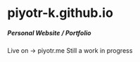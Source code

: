 # piyotr-k.github.io
##### Personal Website / Portfolio
Live on -> piyotr.me
Still a work in progress